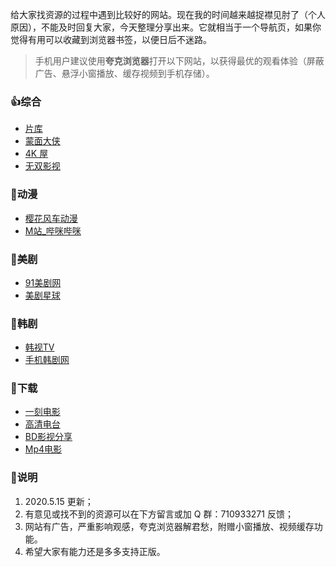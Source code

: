
给大家找资源的过程中遇到比较好的网站。现在我的时间越来越捉襟见肘了（个人原因），不能及时回复大家，今天整理分享出来。它就相当于一个导航页，如果你觉得有用可以收藏到浏览器书签，以便日后不迷路。

> 手机用户建议使用**夸克浏览器**打开以下网站，以获得最优的观看体验（屏蔽广告、悬浮小窗播放、缓存视频到手机存储）。

### 👍综合

- [片库](https://www.pianku.tv/)
- [蒙面大侠](http://mengmiandaxia.com/)
- [4K 屋](http://www.kkkkwo.com/)
- [无双影视](https://53ys.cc/)

### 🎃动漫

- [樱花风车动漫](https://www.6111.tv/)
- [M站_哔咪哔咪](http://www.bimibimi.me/)

### 🐷美剧

- [91美剧网](https://91mjw.com/)
- [美剧星球](https://www.meijuxq.com/)

### 🎎韩剧

- [韩视TV](https://www.hanshi.tv/) 
- [手机韩剧网](http://shoujihanju.com/)

### 🍕下载

- [一刻电影](https://www.yikedy.co/)
- [高清电台](https://gaoqing.fm/)
- [BD影视分享](https://www.bd-film.cc/)
- [Mp4电影](https://www.domp4.com/)

### 🎈说明

1. 2020.5.15 更新；
2. 有意见或找不到的资源可以在下方留言或加 Q 群：710933271 反馈；
3. 网站有广告，严重影响观感，夸克浏览器解君愁，附赠小窗播放、视频缓存功能。
4. 希望大家有能力还是多多支持正版。
<!--stackedit_data:
eyJwcm9wZXJ0aWVzIjoiZGF0ZTogMjAyMC01LTE1XG50YWdzOi
DliIbkuqtcbiIsImhpc3RvcnkiOlstODMzNDg0OTcwLC0xODg4
MjkyMTY5XX0=
-->